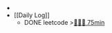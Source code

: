 -
- [[Daily Log]]
	- DONE leetcode >[🍅🍅🍅 75min](#agenda-pomo://?t=f-1691313592950-1500%2Cf-1691316237443-1500%2Cf-1691317763723-1500)